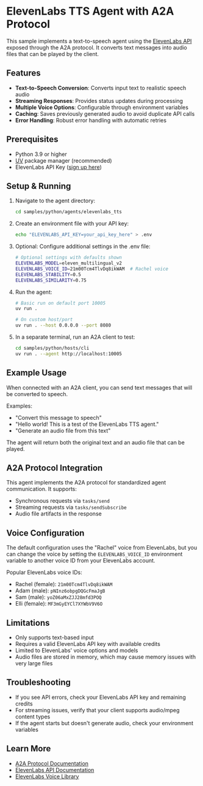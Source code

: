 # ElevenLabs TTS Agent with A2A Protocol

This sample implements a text-to-speech agent using the [ElevenLabs API](https://elevenlabs.io/docs/api-reference/text-to-speech) exposed through the A2A protocol. It converts text messages into audio files that can be played by the client.

## Features

- **Text-to-Speech Conversion**: Converts input text to realistic speech audio
- **Streaming Responses**: Provides status updates during processing
- **Multiple Voice Options**: Configurable through environment variables
- **Caching**: Saves previously generated audio to avoid duplicate API calls
- **Error Handling**: Robust error handling with automatic retries

## Prerequisites

- Python 3.9 or higher
- [UV](https://docs.astral.sh/uv/) package manager (recommended)
- ElevenLabs API Key ([sign up here](https://elevenlabs.io/))

## Setup & Running

1. Navigate to the agent directory:

   ```bash
   cd samples/python/agents/elevenlabs_tts
   ```

2. Create an environment file with your API key:

   ```bash
   echo "ELEVENLABS_API_KEY=your_api_key_here" > .env
   ```

3. Optional: Configure additional settings in the .env file:

   ```bash
   # Optional settings with defaults shown
   ELEVENLABS_MODEL=eleven_multilingual_v2
   ELEVENLABS_VOICE_ID=21m00Tcm4TlvDq8ikWAM  # Rachel voice
   ELEVENLABS_STABILITY=0.5
   ELEVENLABS_SIMILARITY=0.75
   ```

4. Run the agent:

   ```bash
   # Basic run on default port 10005
   uv run .

   # On custom host/port
   uv run . --host 0.0.0.0 --port 8080
   ```

5. In a separate terminal, run an A2A client to test:

   ```bash
   cd samples/python/hosts/cli
   uv run . --agent http://localhost:10005
   ```

## Example Usage

When connected with an A2A client, you can send text messages that will be converted to speech.

Examples:
- "Convert this message to speech"
- "Hello world! This is a test of the ElevenLabs TTS agent."
- "Generate an audio file from this text"

The agent will return both the original text and an audio file that can be played.

## A2A Protocol Integration

This agent implements the A2A protocol for standardized agent communication. It supports:

- Synchronous requests via `tasks/send`
- Streaming requests via `tasks/sendSubscribe`
- Audio file artifacts in the response

## Voice Configuration

The default configuration uses the "Rachel" voice from ElevenLabs, but you can change the voice by setting the `ELEVENLABS_VOICE_ID` environment variable to another voice ID from your ElevenLabs account.

Popular ElevenLabs voice IDs:
- Rachel (female): `21m00Tcm4TlvDq8ikWAM`
- Adam (male): `pNInz6obpgDQGcFmaJgB`
- Sam (male): `yoZ06aMxZJJ28mfd3POQ`
- Elli (female): `MF3mGyEYCl7XYWbV9V6O`

## Limitations

- Only supports text-based input
- Requires a valid ElevenLabs API key with available credits
- Limited to ElevenLabs' voice options and models
- Audio files are stored in memory, which may cause memory issues with very large files

## Troubleshooting

- If you see API errors, check your ElevenLabs API key and remaining credits
- For streaming issues, verify that your client supports audio/mpeg content types
- If the agent starts but doesn't generate audio, check your environment variables

## Learn More

- [A2A Protocol Documentation](https://google.github.io/A2A/#/documentation)
- [ElevenLabs API Documentation](https://elevenlabs.io/docs/api-reference/text-to-speech)
- [ElevenLabs Voice Library](https://elevenlabs.io/voice-library)